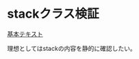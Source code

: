 # stackクラス検証

[基本テキスト](https://cpprefjp.github.io/reference/stack/stack.html)

理想としてはstackの内容を静的に確認したい。
